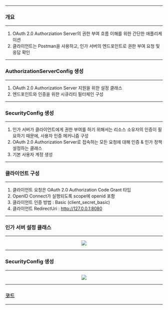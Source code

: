 -----
### 개요
-----
1. OAuth 2.0 Authorziation Server의 권한 부여 흐름 이해를 위한 간단한 애플리케이션
2. 클라이언트는 Postman을 사용하고, 인가 서버의 엔드포인트로 권한 부여 요청 및 응답 확인

-----
### AuthorizationServerConfig 생성
-----
1. OAuth 2.0 Authorization Server 지원을 위한 설정 클래스
2. 엔드포인트와 인증을 위한 시큐리티 필터체인 구성

-----
### SecurityConfig 생성
-----
1. 인가 서버가 클라이언트에게 권한 부여를 하기 위해서는 리소스 소유자의 인증이 필요하기 때문에, 사용자 인증 메커니즘 구성
2. OAuth 2.0 Authorization Server로 접속하는 모든 요청에 대해 인증 & 인가 정책 설정하는 클래스
3. 기본 사용자 계정 생성

-----
### 클라이언트 구성
-----
1. 클라이언트 요청은 OAuth 2.0 Authorization Code Grant 타입
2. OpenID Connect가 실행되도록 scope에 openid 포함
3. 클라이언트 인증 방법 : Basic (client_secret_basic)
4. 클라이언트 RedirectUri : http://127.0.0.1:8080

-----
### 인가 서버 설정 클래스
-----
<div align="center">
<img src="https://github.com/user-attachments/assets/fbac6016-0bdc-4ffc-8af2-14c59e4e49d9">
</div>

-----
### SecurityConfig 생성
-----
<div align="center">
<img src="https://github.com/user-attachments/assets/bbe36041-8856-4e23-8b12-73d211c946fa">
</div>

-----
### 코드
-----


